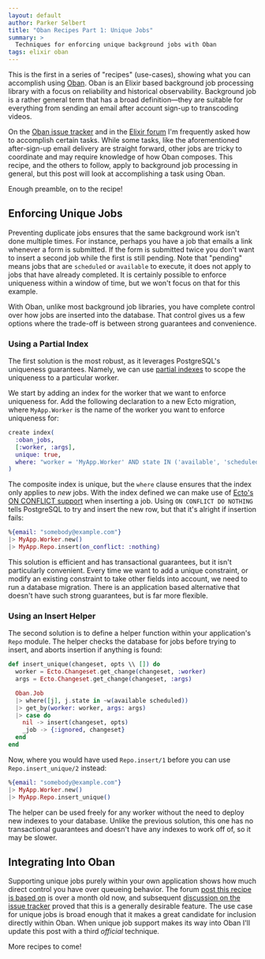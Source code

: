 ```yaml
---
layout: default
author: Parker Selbert
title: "Oban Recipes Part 1: Unique Jobs"
summary: >
  Techniques for enforcing unique background jobs with Oban
tags: elixir oban
---
```


This is the first in a series of "recipes" (use-cases), showing what you can accomplish using [Oban][oban].
Oban is an Elixir based background job processing library with a focus on reliability and historical observability.
Background job is a rather general term that has a broad definition—they are suitable for everything from sending an email after account sign-up to transcoding videos.

On the [Oban issue tracker][oit] and in the [Elixir forum][ef] I'm frequently asked how to accomplish certain tasks.
While some tasks, like the aforementioned after-sign-up email delivery are straight forward, other jobs are tricky to coordinate and may require knowledge of how Oban composes.
This recipe, and the others to follow, apply to background job processing in general, but this post will look at accomplishing a task using Oban.

Enough preamble, on to the recipe!

## Enforcing Unique Jobs

Preventing duplicate jobs ensures that the same background work isn't done multiple times.
For instance, perhaps you have a job that emails a link whenever a form is submitted.
If the form is submitted twice you don't want to insert a second job while the first is still pending.
Note that "pending" means jobs that are `scheduled` or `available` to execute, it does not apply to jobs that have already completed.
It is certainly possible to enforce uniqueness within a window of time, but we won't focus on that for this example.

With Oban, unlike most background job libraries, you have complete control over how jobs are inserted into the database.
That control gives us a few options where the trade-off is between strong guarantees and convenience.

### Using a Partial Index

The first solution is the most robust, as it leverages PostgreSQL's uniqueness guarantees.
Namely, we can use [partial indexes](https://www.postgresql.org/docs/11/indexes-partial.html) to scope the uniqueness to a particular worker.

We start by adding an index for the worker that we want to enforce uniqueness for.
Add the following declaration to a new Ecto migration, where `MyApp.Worker` is the name of the worker you want to enforce uniqueness for:

```elixir
create index(
  :oban_jobs,
  [:worker, :args],
  unique: true,
  where: "worker = 'MyApp.Worker' AND state IN ('available', 'scheduled')"
)
```

The composite index is unique, but the `where` clause ensures that the index only applies to _new_ jobs.
With the index defined we can make use of [Ecto's ON CONFLICT support](https://hexdocs.pm/ecto/3.1.7/Ecto.Repo.html#c:insert/2) when inserting a job.
Using `ON CONFLICT DO NOTHING` tells PostgreSQL to try and insert the new row, but that it's alright if insertion fails:

```elixir
%{email: "somebody@example.com"}
|> MyApp.Worker.new()
|> MyApp.Repo.insert(on_conflict: :nothing)
```

This solution is efficient and has transactional guarantees, but it isn't particularly convenient.
Every time we want to add a unique constraint, or modify an existing constraint to take other fields into account, we need to run a database migration.
There is an application based alternative that doesn't have such strong guarantees, but is far more flexible.

### Using an Insert Helper

The second solution is to define a helper function within your application's `Repo` module.
The helper checks the database for jobs before trying to insert, and aborts insertion if anything is found:

```elixir
def insert_unique(changeset, opts \\ []) do
  worker = Ecto.Changeset.get_change(changeset, :worker)
  args = Ecto.Changeset.get_change(changeset, :args)

  Oban.Job
  |> where([j], j.state in ~w(available scheduled))
  |> get_by(worker: worker, args: args)
  |> case do
    nil -> insert(changeset, opts)
    _job -> {:ignored, changeset}
  end
end
```

Now, where you would have used `Repo.insert/1` before you can use `Repo.insert_unique/2` instead:

```elixir
%{email: "somebody@example.com"}
|> MyApp.Worker.new()
|> MyApp.Repo.insert_unique()
```

The helper can be used freely for any worker without the need to deploy new indexes to your database.
Unlike the previous solution, this one has no transactional guarantees and doesn't have any indexes to work off of, so it may be slower.

## Integrating Into Oban

Supporting unique jobs purely within your own application shows how much direct control you have over queueing behavior.
The forum [post this recipe is based on][post] is over a month old now, and subsequent [discussion on the issue tracker][dit] proved that this is a generally desirable feature.
The use case for unique jobs is broad enough that it makes a great candidate for inclusion directly within Oban.
When unique job support makes its way into Oban I'll update this post with a third *official* technique.

More recipes to come!

[oban]: https://github.com/sorentwo/oban
[oit]: https://github.com/sorentwo/oban/issues
[ef]: https://elixirforum.com/t/oban-reliable-and-observable-job-processing/22449
[post]: https://elixirforum.com/t/oban-reliable-and-observable-job-processing/22449/44
[dit]: https://github.com/sorentwo/oban/issues/27#issuecomment-510827928

